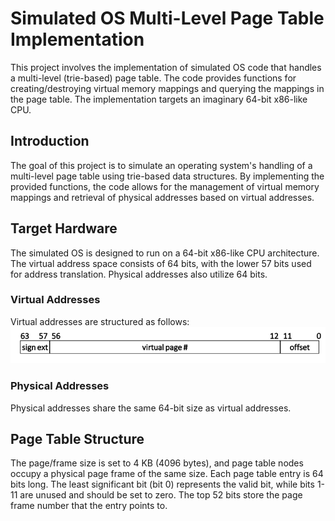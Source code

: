 # Simulated OS Multi-Level Page Table Implementation
This project involves the implementation of simulated OS code that handles a multi-level (trie-based) page table. The code provides functions for creating/destroying virtual memory mappings and querying the mappings in the page table. The implementation targets an imaginary 64-bit x86-like CPU.

## Introduction
The goal of this project is to simulate an operating system's handling of a multi-level page table using trie-based data structures. By implementing the provided functions, the code allows for the management of virtual memory mappings and retrieval of physical addresses based on virtual addresses.

## Target Hardware
The simulated OS is designed to run on a 64-bit x86-like CPU architecture. The virtual address space consists of 64 bits, with the lower 57 bits used for address translation. Physical addresses also utilize 64 bits.

### Virtual Addresses
Virtual addresses are structured as follows:
![Alt text](https://github.com/BourshanDor/OS_HW1/blob/2d5aa898def0e917865b8f48483ebef7c5891149/Pictures/Screenshot%202023-06-13%20185301.png "Virtual address")

### Physical Addresses
Physical addresses share the same 64-bit size as virtual addresses.
## Page Table Structure

The page/frame size is set to 4 KB (4096 bytes), and page table nodes occupy a physical page frame of the same size. Each page table entry is 64 bits long. The least significant bit (bit 0) represents the valid bit, while bits 1-11 are unused and should be set to zero. The top 52 bits store the page frame number that the entry points to.










